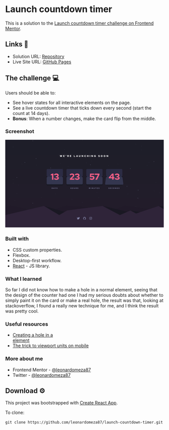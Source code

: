 # Launch countdown timer

This is a solution to the [Launch countdown timer challenge on Frontend Mentor](https://www.frontendmentor.io/challenges/launch-countdown-timer-N0XkGfyz-).

## Links 🔗

- Solution URL: [Repository](https://github.com/leonardomeza87/launch-countdown-timer)
- Live Site URL: [GitHub Pages](https://leonardomeza87.github.io/launch-countdown-timer/)

## The challenge 💻

Users should be able to:

- See hover states for all interactive elements on the page.
- See a live countdown timer that ticks down every second (start the count at 14 days).
- **Bonus**: When a number changes, make the card flip from the middle.

### Screenshot

![Screenshot](./src/images/screenshot.png)

### Built with

- CSS custom properties.
- Flexbox.
- Desktop-first workflow.
- [React](https://reactjs.org/) - JS library.

### What I learned

So far I did not know how to make a hole in a normal element, seeing that the design of the counter had one I had my serious doubts about whether to simply paint it on the card or make a real hole, the result was that, looking at stackoverflow, I found a really new technique for me, and I think the result was pretty cool.

### Useful resources

- [Creating a hole in a <div> element](https://stackoverflow.com/questions/4344906/creating-a-hole-in-a-div-element)
- [The trick to viewport units on mobile](https://css-tricks.com/the-trick-to-viewport-units-on-mobile/)

### More about me

- Frontend Mentor - [@leonardomeza87](https://www.frontendmentor.io/profile/leonardomeza87)
- Twitter - [@leonardomeza87](https://www.twitter.com/leonardomeza87)

## Download ⚙️

This project was bootstrapped with [Create React App](https://github.com/facebook/create-react-app).

To clone:

```
git clone https://github.com/leonardomeza87/launch-countdown-timer.git
```
